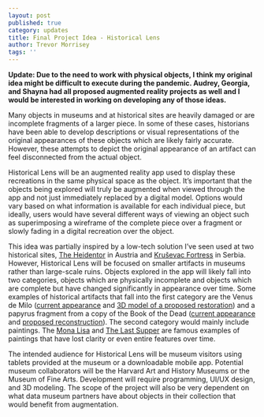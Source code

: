 ```yaml
---
layout: post
published: true
category: updates
title: Final Project Idea - Historical Lens
author: Trevor Morrisey
tags: ''
---
```

**Update: Due to the need to work with physical objects, I think my original idea might be difficult to execute during the pandemic. Audrey, Georgia, and Shayna had all proposed augmented reality projects as well and I would be interested in working on developing any of those ideas.**

Many objects in museums and at historical sites are heavily damaged or are incomplete fragments of a larger piece. In some of these cases, historians have been able to develop descriptions or visual representations of the original appearances of these objects which are likely fairly accurate. However, these attempts to depict the original appearance of an artifact can feel disconnected from the actual object.

Historical Lens will be an augmented reality app used to display these recreations in the same physical space as the object. It’s important that the objects being explored will truly be augmented when viewed through the app and not just immediately replaced by a digital model. Options would vary based on what information is available for each individual piece, but ideally, users would have several different ways of viewing an object such as superimposing a wireframe of the complete piece over a fragment or slowly fading in a digital recreation over the object.

This idea was partially inspired by a low-tech solution I’ve seen used at two historical sites, [The Heidentor](https://i.redd.it/6ajtygj0qus51.jpg) in Austria and [Kruševac Fortress](https://pbs.twimg.com/media/EgKfDbzVAAIIZwF?format=jpg&name=medium) in Serbia. However, Historical Lens will be focused on smaller artifacts in museums rather than large-scale ruins. Objects explored in the app will likely fall into two categories, objects which are physically incomplete and objects which are complete but have changed significantly in appearance over time. Some examples of historical artifacts that fall into the first category are the Venus de Milo ([current appearance](https://upload.wikimedia.org/wikipedia/commons/thumb/c/c2/Front_views_of_the_Venus_de_Milo.jpg/800px-Front_views_of_the_Venus_de_Milo.jpg) and [3D model of a proposed restoration](https://www.youtube.com/watch?v=sT27rGkg4S0)) and a papyrus fragment from a copy of the Book of the Dead ([current appearance](https://mcclungmuseum.utk.edu/wp-content/uploads/sites/78/2013/03/gryfullfragment.jpg) and [proposed reconstruction](https://mcclungmuseum.utk.edu/wp-content/uploads/sites/78/2013/03/papyrusfinal.jpg)). The second category would mainly include paintings. The [Mona Lisa](https://i.huffpost.com/gen/2243182/thumbs/o-159831684-570.jpg) and [The Last Supper](https://i.huffpost.com/gen/2243210/thumbs/o-159831684-570.jpg) are famous examples of paintings that have lost clarity or even entire features over time.

The intended audience for Historical Lens will be museum visitors using tablets provided at the museum or a downloadable mobile app. Potential museum collaborators will be the Harvard Art and History Museums or the Museum of Fine Arts. Development will require programming, UI/UX design, and 3D modeling. The scope of the project will also be very dependent on what data museum partners have about objects in their collection that would benefit from augmentation.
